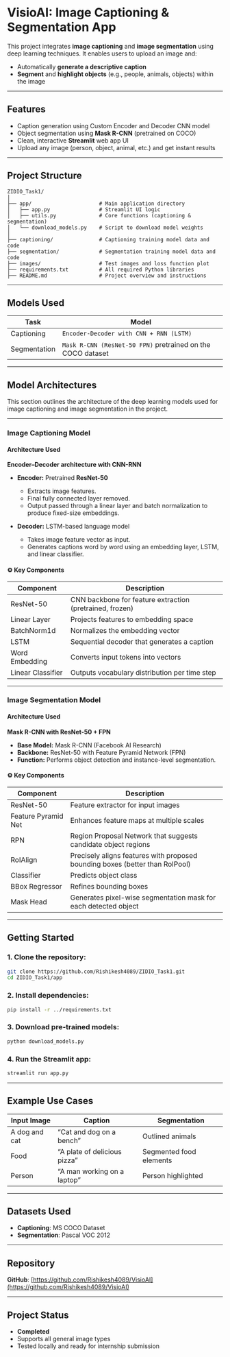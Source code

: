 
# VisioAI: Image Captioning & Segmentation App

This project integrates **image captioning** and **image segmentation** using deep learning techniques. It enables users to upload an image and:

- Automatically **generate a descriptive caption**
- **Segment** and **highlight objects** (e.g., people, animals, objects) within the image

---

## Features

- Caption generation using Custom Encoder and Decoder CNN model
- Object segmentation using **Mask R-CNN** (pretrained on COCO)
- Clean, interactive **Streamlit** web app UI
- Upload any image (person, object, animal, etc.) and get instant results

---

## Project Structure

```
ZIDIO_Task1/
│
├── app/                      # Main application directory
│   ├── app.py                # Streamlit UI logic
│   ├── utils.py              # Core functions (captioning & segmentation)
│   └── download_models.py    # Script to download model weights
│
├── captioning/               # Captioning training model data and code
├── segmentation/             # Segmentation training model data and code
├── images/                   # Test images and loss function plot
├── requirements.txt          # All required Python libraries
├── README.md                 # Project overview and instructions
```

---

## Models Used

| Task         | Model                                                                                                      |
|--------------|------------------------------------------------------------------------------------------------------------|
| Captioning   | `Encoder-Decoder with CNN + RNN (LSTM)`                                                                    |
| Segmentation | `Mask R-CNN (ResNet-50 FPN)` pretrained on the COCO dataset                                                |

---

## Model Architectures

This section outlines the architecture of the deep learning models used for image captioning and image segmentation in the project.

---

### Image Captioning Model

#### **Architecture Used**  
**Encoder–Decoder architecture with CNN-RNN**

- **Encoder:** Pretrained **ResNet-50**
  - Extracts image features.
  - Final fully connected layer removed.
  - Output passed through a linear layer and batch normalization to produce fixed-size embeddings.
  
- **Decoder:** LSTM-based language model
  - Takes image feature vector as input.
  - Generates captions word by word using an embedding layer, LSTM, and linear classifier.

#### ⚙️ **Key Components**

| Component        | Description                                                                 |
|------------------|-----------------------------------------------------------------------------|
| ResNet-50        | CNN backbone for feature extraction (pretrained, frozen)                    |
| Linear Layer     | Projects features to embedding space                                        |
| BatchNorm1d      | Normalizes the embedding vector                                             |
| LSTM             | Sequential decoder that generates a caption                                |
| Word Embedding   | Converts input tokens into vectors                                          |
| Linear Classifier| Outputs vocabulary distribution per time step                              |

---

### Image Segmentation Model

#### **Architecture Used**  
**Mask R-CNN with ResNet-50 + FPN**

- **Base Model:** Mask R-CNN (Facebook AI Research)
- **Backbone:** ResNet-50 with Feature Pyramid Network (FPN)
- **Function:** Performs object detection and instance-level segmentation.

#### ⚙️ **Key Components**

| Component          | Description                                                                   |
|--------------------|-------------------------------------------------------------------------------|
| ResNet-50          | Feature extractor for input images                                            |
| Feature Pyramid Net| Enhances feature maps at multiple scales                                      |
| RPN                | Region Proposal Network that suggests candidate object regions                |
| RoIAlign           | Precisely aligns features with proposed bounding boxes (better than RoIPool) |
| Classifier         | Predicts object class                                                         |
| BBox Regressor     | Refines bounding boxes                                                        |
| Mask Head          | Generates pixel-wise segmentation mask for each detected object               |



---



## Getting Started

### 1. Clone the repository:
```bash
git clone https://github.com/Rishikesh4089/ZIDIO_Task1.git
cd ZIDIO_Task1/app
```

### 2. Install dependencies:
```bash
pip install -r ../requirements.txt
```

### 3. Download pre-trained models:
```bash
python download_models.py
```

### 4. Run the Streamlit app:
```bash
streamlit run app.py
```

---

## Example Use Cases

| Input Image   | Caption                        | Segmentation              |
|---------------|--------------------------------|---------------------------|
| A dog and cat | “Cat and dog on a bench”       | Outlined animals          |
| Food          | “A plate of delicious pizza”   | Segmented food elements   |
| Person        | “A man working on a laptop”    | Person highlighted        |

---

## Datasets Used

- **Captioning**: MS COCO Dataset  
- **Segmentation**: Pascal VOC 2012

---


## Repository

**GitHub**: [https://github.com/Rishikesh4089/VisioAI](https://github.com/Rishikesh4089/VisioAI)

---

## Project Status

- **Completed**
- Supports all general image types
- Tested locally and ready for internship submission

